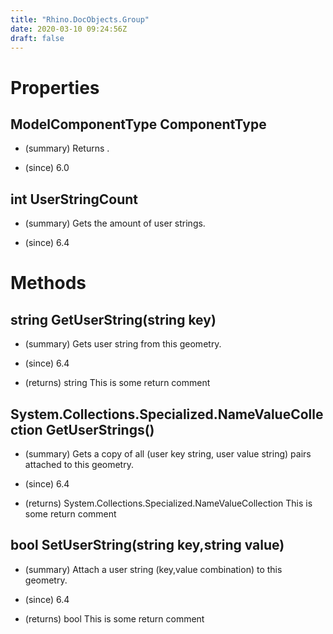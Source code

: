 ```yaml
---
title: "Rhino.DocObjects.Group"
date: 2020-03-10 09:24:56Z
draft: false
---
```


# Properties
## ModelComponentType ComponentType
- (summary) 
     Returns .
     
- (since) 6.0
## int UserStringCount
- (summary) 
     Gets the amount of user strings.
     
- (since) 6.4
# Methods
## string GetUserString(string key)
- (summary) 
     Gets user string from this geometry.
     
- (since) 6.4
- (returns) string This is some return comment
## System.Collections.Specialized.NameValueCollection GetUserStrings()
- (summary) 
     Gets a copy of all (user key string, user value string) pairs attached to this geometry.
     
- (since) 6.4
- (returns) System.Collections.Specialized.NameValueCollection This is some return comment
## bool SetUserString(string key,string value)
- (summary) 
     Attach a user string (key,value combination) to this geometry.
     
- (since) 6.4
- (returns) bool This is some return comment
